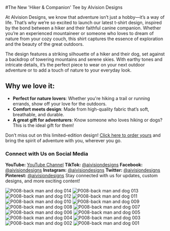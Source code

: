 #The New 'Hiker & Companion' Tee by AIvision Designs

At AIvision Designs, we know that adventure isn’t just a hobby—it’s a way of life. That’s why we’re so excited to launch our latest t-shirt design, inspired by the bond between a hiker and their faithful canine companion. Whether you’re an experienced mountaineer or someone who loves to dream of nature from your cozy couch, this shirt captures the essence of exploration and the beauty of the great outdoors.

The design features a striking silhouette of a hiker and their dog, set against a backdrop of towering mountains and serene skies. With earthy tones and intricate details, it’s the perfect piece to wear on your next outdoor adventure or to add a touch of nature to your everyday look.

## Why we love it:
- **Perfect for nature lovers**: Whether you're hiking a trail or running errands, show off your love for the outdoors.
- **Comfort meets design**: Made from high-quality fabric that’s soft, breathable, and durable.
- **A great gift for adventurers**: Know someone who loves hiking or dogs? This is the ideal gift for them!

Don’t miss out on this limited-edition design! [Click here to order yours](#) and bring the spirit of adventure with you, wherever you go.

### Connect with Us on Social Media

**YouTube:** [YouTube Channel](https://www.youtube.com/@Aivisiondesigns "‌")
**TikTok:** [\@aivisiondesigns](https://www.tiktok.com/@aivisiondesigns "‌")
**Facebook:** [\@aivisiondesigns](https://www.facebook.com/aivisiondesigns "‌")
**Instagram:** [\@aivisiondesigns](https://www.instagram.com/aivisiondesigns "‌")
**Twitter:** [\@aivisiondesigns](https://twitter.com/aivisiondesigns "‌")
**Pinterest:** [\@aivisiondesigns](https://www.pinterest.com/aivisiondesigns "‌")
Stay connected with us for updates, custom designs, and more exciting content!

![P008-back man and dog 014](https://github.com/user-attachments/assets/ec9afb5c-fa08-4094-af95-7530237ba76c)
![P008-back man and dog 013](https://github.com/user-attachments/assets/621f5118-1710-47a0-aefb-6c5cc9286077)
![P008-back man and dog 012](https://github.com/user-attachments/assets/0ded7931-9a5f-4ce6-a1e3-b8298c6872e7)
![P008-back man and dog 011](https://github.com/user-attachments/assets/88050a10-3fc9-43ec-8b17-d129c89c9f1f)
![P008-back man and dog 010](https://github.com/user-attachments/assets/ae3f6698-0d54-40bc-94ac-4af3d7a12b5d)
![P008-back man and dog 009](https://github.com/user-attachments/assets/117e38aa-0126-416e-b2a7-513b7c2f3210)
![P008-back man and dog 008](https://github.com/user-attachments/assets/d5078b19-f091-4b8a-acdd-7950d8077758)
![P008-back man and dog 007](https://github.com/user-attachments/assets/0ce4776d-4072-4a96-a3ec-72e9256fb2ef)
![P008-back man and dog 006](https://github.com/user-attachments/assets/f0ec0ddf-45dc-4006-9042-dc7df1a99701)
![P008-back man and dog 005](https://github.com/user-attachments/assets/a30bf280-1377-4834-9d06-37f8f10233fb)
![P008-back man and dog 004](https://github.com/user-attachments/assets/ad20b4e6-9383-4f3b-80b0-34d4e612bab3)
![P008-back man and dog 003](https://github.com/user-attachments/assets/313c8673-d978-4318-9f11-963a7ad4c405)
![P008-back man and dog 002](https://github.com/user-attachments/assets/d8854c7f-1f95-49b4-8ecd-2f3003ab8ad5)
![P008-back man and dog 001](https://github.com/user-attachments/assets/9b86fa27-6094-4bbf-83ac-0eda587104dd)
